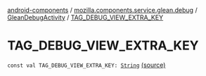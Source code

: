 [android-components](../../index.md) / [mozilla.components.service.glean.debug](../index.md) / [GleanDebugActivity](index.md) / [TAG_DEBUG_VIEW_EXTRA_KEY](./-t-a-g_-d-e-b-u-g_-v-i-e-w_-e-x-t-r-a_-k-e-y.md)

# TAG_DEBUG_VIEW_EXTRA_KEY

`const val TAG_DEBUG_VIEW_EXTRA_KEY: `[`String`](https://kotlinlang.org/api/latest/jvm/stdlib/kotlin/-string/index.html) [(source)](https://github.com/mozilla-mobile/android-components/blob/master/components/service/glean/src/main/java/mozilla/components/service/glean/debug/GleanDebugActivity.kt#L30)